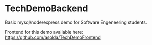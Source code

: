 # TechDemoBackend

Basic mysql/node/express demo for Software Engeneering students.

Frontend for this demo available here: https://github.com/asolda/TechDemoFrontend
